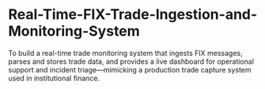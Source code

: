 # Real-Time-FIX-Trade-Ingestion-and-Monitoring-System
To build a real-time trade monitoring system that ingests FIX messages, parses and stores trade data, and provides a live dashboard for operational support and incident triage—mimicking a production trade capture system used in institutional finance.
